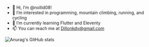 - 👋 Hi, I’m @nollid08!
- 👀 I’m interested in programming, mountain climbing, running, and cycling
- 🌱 I’m currently learning Flutter and Eleventy
- 📫 You can reach me at Dillonkdy@gmail.com

![Anurag's GitHub stats](https://github-readme-stats.vercel.app/api?username=nollid08)
